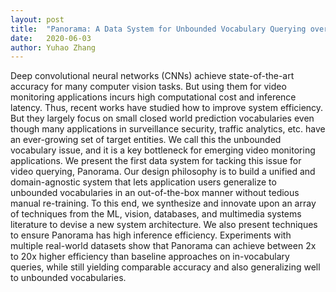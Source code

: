 ```yaml
---
layout: post
title:  "Panorama: A Data System for Unbounded Vocabulary Querying over Video"
date:   2020-06-03
author: Yuhao Zhang
---
```


Deep convolutional neural networks (CNNs) achieve state-of-the-art accuracy for many computer vision tasks. But using them for video monitoring applications incurs high computational cost and inference latency. Thus, recent works have studied how to improve system efficiency. But they largely focus on small closed world prediction vocabularies even though many applications in surveillance security, traffic analytics, etc. have an ever-growing set of target entities. We call this the unbounded vocabulary issue, and it is a key bottleneck for emerging video monitoring applications. We present the first data system for tacking this issue for video querying, Panorama. Our design philosophy is to build a unified and domain-agnostic system that lets application users generalize to unbounded vocabularies in an out-of-the-box manner without tedious manual re-training. To this end, we synthesize and innovate upon an array of techniques from the ML, vision, databases, and multimedia systems literature to devise a new system architecture. We also present techniques to ensure Panorama has high inference efficiency. Experiments with multiple real-world datasets show that Panorama can achieve between 2x to 20x higher efficiency than baseline approaches on in-vocabulary queries, while still yielding comparable accuracy and also generalizing well to unbounded vocabularies.
